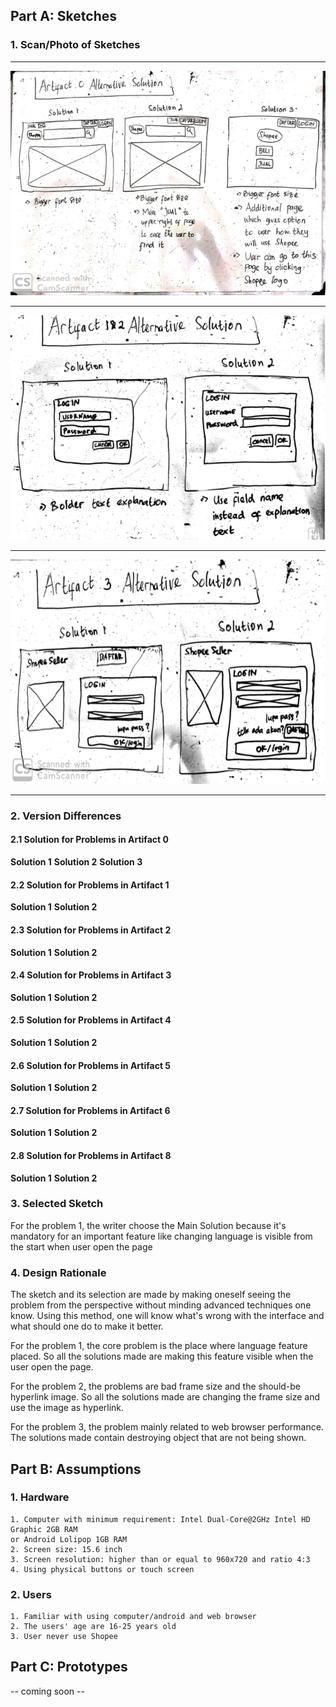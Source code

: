 ## Part A: Sketches

### 1. Scan/Photo of Sketches
---

![sketch_0](/image/sketch_0.png)

---

![sketch_1](/image/sketch_1.png)

---

![sketch_2](/image/sketch_2.png)

---

### 2. Version Differences
#### 2.1 Solution for Problems in Artifact 0
**Solution 1**
**Solution 2**
**Solution 3**

#### 2.2 Solution for Problems in Artifact 1
**Solution 1**
**Solution 2**

#### 2.3 Solution for Problems in Artifact 2
**Solution 1**
**Solution 2**

#### 2.4 Solution for Problems in Artifact 3
**Solution 1**
**Solution 2**

#### 2.5 Solution for Problems in Artifact 4
**Solution 1**
**Solution 2**

#### 2.6 Solution for Problems in Artifact 5
**Solution 1**
**Solution 2**

#### 2.7 Solution for Problems in Artifact 6
**Solution 1**
**Solution 2**

#### 2.8 Solution for Problems in Artifact 8
**Solution 1**
**Solution 2**

### 3. Selected Sketch
For the problem 1, the writer choose the Main Solution because it's mandatory for an
important feature like changing language is visible from the start when user open the page

### 4. Design Rationale
The sketch and its selection are made by making oneself seeing the problem from the
perspective without minding advanced techniques one know. Using this method, one will know
what's wrong with the interface and what should one do to make it better.

For the problem 1, the core problem is the place where language feature placed. So
all the solutions made are making this feature visible when the user open the page.

For the problem 2, the problems are bad frame size and the should-be hyperlink image. So
all the solutions made are changing the frame size and use the image as hyperlink.

For the problem 3, the problem mainly related to web browser performance. The solutions
made contain destroying object that are not being shown.

## Part B: Assumptions
### 1. Hardware
```
1. Computer with minimum requirement: Intel Dual-Core@2GHz Intel HD Graphic 2GB RAM
or Android Lolipop 1GB RAM
2. Screen size: 15.6 inch
3. Screen resolution: higher than or equal to 960x720 and ratio 4:3
4. Using physical buttons or touch screen
```

### 2. Users
```
1. Familiar with using computer/android and web browser
2. The users' age are 16-25 years old
3. User never use Shopee
```

## Part C: Prototypes
-- coming soon --
